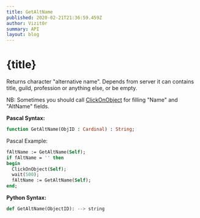 ```yaml
---
title: GetAltName
published: 2020-02-21T21:36:59.459Z
author: Vizit0r
summary: API
layout: blog
---
```


# {title}

Returns character "alternative name". Depends from server it can contains title, guild, profession or anything else, or be empty.

NB: Sometimes you should call [ClickOnObject](Api/ClickOnObject) for filling "Name" and "AltName" fields.

**Pascal Syntax:**

```pascal
function GetAltName(ObjID : Cardinal) : String;
```
Pascal Example:
```pascal
fAltName := GetAltName(Self);
if fAltName = '' then
begin
  ClickOnObject(Self);
  wait(500);
  fAltName := GetAltName(Self);
end;
```

**Python Syntax:**
```python
def GetAltName(ObjectID): --> string
```